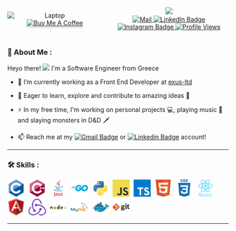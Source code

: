 <!-- <head>
  <link rel="stylesheet" type="text/css" href="asciinema-player.css" />
</head>
<body> -->
<div id="header" align="center" style="display: flex; align-items: center; justify-content: center;">
  <div style="display: flex; flex-flow: column; justify-content: center; margin-right: 2rem;">
    <img src="https://media.giphy.com/media/juua9i2c2fA0AIp2iq/giphy.gif" width="200" alt="Laptop"/>
    <a href="https://www.buymeacoffee.com/chkatsaros" target="_blank" style="margin-left: 1rem">
        <img src="https://www.buymeacoffee.com/assets/img/custom_images/orange_img.png" alt="Buy Me A Coffee" style="height: 41px !important;width: 174px !important;box-shadow: 0px 3px 2px 0px rgba(190, 190, 190, 0.5) !important;-webkit-box-shadow: 0px 3px 2px 0px rgba(190, 190, 190, 0.5) !important;" >
      </a>
  </div>
  <div id="badges">
    <div>
      <img src="https://github-readme-streak-stats.herokuapp.com?user=chkatsaros&theme=shades-of-purple" />
    </div>
    <a href="mailto:chris.d.katsaros@gmail.com">
      <img src="https://img.shields.io/badge/Gmail-red?style=for-the-badge&logo=gmail&logoColor=white" alt="Mail"/>
    </a>
    <a href="https://www.linkedin.com/in/chkatsaros/">
      <img src="https://img.shields.io/badge/LinkedIn-blue?style=for-the-badge&logo=linkedin&logoColor=white" alt="LinkedIn Badge"/>
    </a>
    <a href="https://www.instagram.com/ch_spark/">
      <img src="https://img.shields.io/badge/instagram-purple?style=for-the-badge&logo=instagram&logoColor=white" alt="Instagram Badge"/>
    </a>
    <a href="https://github.com/chkatsaros/">
        <img src="https://komarev.com/ghpvc/?username=chkatsaros&color=blueviolet&style=for-the-badge" alt="Profile Views"/>
      </a>
  </div>
</div>

<div style="display: flex; flex-flow: column; align-items: center; justify-content: center; margin: 1rem">
      
      
</div>

### :ghost: About Me :

Heyo there! <img src="https://media.giphy.com/media/hvRJCLFzcasrR4ia7z/giphy.gif" width="16"/>
I'm a Software Engineer from Greece

- :telescope: I’m currently working as a Front End Developer at [exus-ltd](https://github.com/exus-ltd)

- :seedling: Eager to learn, explore and contribute to amazing ideas :rocket:

- :zap: In my free time, I'm working on personal projects :computer:, playing music :microphone: and slaying monsters in D&D :dagger:

- :mailbox: Reach me at my [![Gmail Badge](https://img.shields.io/badge/Gmail-red?style=flat&logo=gmail&logoColor=white)](mailto:chris.d.katsaros@gmail.com) or [![Linkedin Badge](https://img.shields.io/badge/LinkedIn-blue?style=flat&logo=linkedin&logoColor=white)](https://www.linkedin.com/in/chkatsaros/) account!

---

### :hammer_and_wrench: Skills :

<div>
  <img src="https://github.com/devicons/devicon/blob/master/icons/c/c-original.svg" title="C" alt="C" width="40" height="40"/>&nbsp;
  <img src="https://github.com/devicons/devicon/blob/master/icons/cplusplus/cplusplus-original.svg" title="C++" alt="C++" width="40" height="40"/>&nbsp;
  <img src="https://github.com/devicons/devicon/blob/master/icons/java/java-original-wordmark.svg" title="Java" alt="Java" width="40" height="40"/>&nbsp;
  <img src="https://github.com/devicons/devicon/blob/master/icons/go/go-original-wordmark.svg" title="Go" alt="Go" width="40" height="40"/>&nbsp;
<img src="https://github.com/devicons/devicon/blob/master/icons/python/python-original.svg" title="Python" alt="Python" width="40" height="40"/>&nbsp;
  <img src="https://github.com/devicons/devicon/blob/master/icons/javascript/javascript-original.svg" title="JavaScript" alt="JavaScript" width="40" height="40"/>&nbsp;
  <img src="https://github.com/devicons/devicon/blob/master/icons/typescript/typescript-original.svg" title="TypeScript" alt="TypeScript" width="40" height="40"/>&nbsp;
  <img src="https://github.com/devicons/devicon/blob/master/icons/html5/html5-original.svg" title="HTML5" alt="HTML" width="40" height="40"/>&nbsp;
  <img src="https://github.com/devicons/devicon/blob/master/icons/css3/css3-plain-wordmark.svg"  title="CSS3" alt="CSS" width="40" height="40"/>&nbsp;
  <img src="https://github.com/devicons/devicon/blob/master/icons/react/react-original-wordmark.svg" title="React" alt="React" width="40" height="40"/>&nbsp;
  <img src="https://github.com/devicons/devicon/blob/master/icons/angularjs/angularjs-original.svg" title="Angular" alt="Angular" width="40" height="40"/>&nbsp;
  <img src="https://github.com/devicons/devicon/blob/master/icons/redux/redux-original.svg" title="Redux" alt="Redux " width="40" height="40"/>&nbsp;
  <!-- <img src="https://github.com/devicons/devicon/blob/master/icons/jest/jest-plain.svg" title="Jest" alt="Jest" width="40" height="40"/>&nbsp; -->
  <img src="https://github.com/devicons/devicon/blob/master/icons/nodejs/nodejs-original-wordmark.svg" title="NodeJS" alt="NodeJS" width="40" height="40"/>&nbsp;
  <img src="https://github.com/devicons/devicon/blob/master/icons/mysql/mysql-original-wordmark.svg" title="MySQL"  alt="MySQL" width="40" height="40"/>&nbsp;
  <img src="https://github.com/devicons/devicon/blob/master/icons/docker/docker-original.svg" title="Docker"  alt="Docker" width="40" height="40"/>&nbsp;
  <img src="https://github.com/devicons/devicon/blob/master/icons/git/git-original-wordmark.svg" title="Git" **alt="Git" width="40" height="40"/>&nbsp;
  <!-- <img src="https://github.com/devicons/devicon/blob/master/icons/github/github-original.svg" title="GitHub" **alt="GitHub" width="40" height="40"/>&nbsp;
  <img src="https://github.com/devicons/devicon/blob/master/icons/gitlab/gitlab-original.svg" title="GitLab" **alt="GitLab" width="40" height="40"/>&nbsp; -->
</div>

---

<!-- <div id="banner-gif" align="center">
  <div id="player"></div>
  <script src="asciinema-player.min.js"></script>
  <script>
    AsciinemaPlayer.create(
      'gitgif.cast',
      document.getElementById('player'),
      { cols: 120, rows: 30 }
    );
  </script>
</div>
</body> -->
